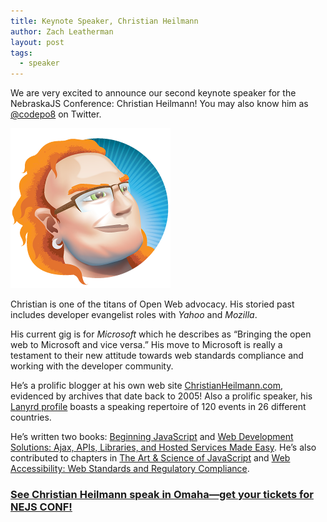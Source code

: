 ```yaml
---
title: Keynote Speaker, Christian Heilmann
author: Zach Leatherman
layout: post
tags:
  - speaker
---
```


We are very excited to announce our second keynote speaker for the NebraskaJS Conference: Christian Heilmann! You may also know him as [@codepo8](https://twitter.com/codepo8) on Twitter.

<img src="/assets/img/speakers/speaker-codepo8.png" alt="Christian Heilmann’s Face" style="max-width: 256px">

Christian is one of the titans of Open Web advocacy. His storied past includes developer evangelist roles with *Yahoo* and *Mozilla*.

His current gig is for *Microsoft* which he describes as “Bringing the open web to Microsoft and vice versa.” His move to Microsoft is really a testament to their new attitude towards web standards compliance and working with the developer community.

He’s a prolific blogger at his own web site [ChristianHeilmann.com](http://christianheilmann.com/), evidenced by archives that date back to 2005! Also a prolific speaker, his [Lanyrd profile](http://lanyrd.com/profile/codepo8/) boasts a speaking repertoire of 120 events in 26 different countries.

He’s written two books: [Beginning JavaScript](http://beginningjavascript.com/) and [Web Development Solutions: Ajax, APIs, Libraries, and Hosted Services Made Easy](http://www.amazon.com/Web-Development-Solutions-Libraries-Services/dp/1590598067/ref=sr_1_6?ie=UTF8&s=books&qid=1239691912&sr=8-6). He’s also contributed to chapters in [The Art & Science of JavaScript](http://www.amazon.com/exec/obidos/ASIN/0980285844/onlinetoolsorg) and [Web Accessibility: Web Standards and Regulatory Compliance](http://www.amazon.com/exec/obidos/ASIN/1590596382/onlinetoolsorg).

### [See Christian Heilmann speak in Omaha—get your tickets for NEJS CONF!](/register)